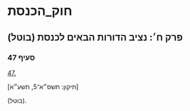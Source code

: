 # חוק_הכנסת

## פרק ח׳: נציב הדורות הבאים לכנסת (בוטל)

### סעיף 47

[47.](https://he.wikisource.org/wiki/%D7%97%D7%95%D7%A7_%D7%94%D7%9B%D7%A0%D7%A1%D7%AA#%D7%A1%D7%A2%D7%99%D7%A3_47)

[תיקון: תשס״א־5, תשע״א]

(בוטל).